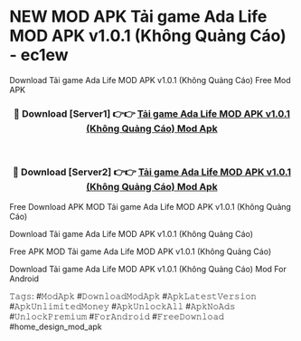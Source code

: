 # NEW MOD APK Tải game Ada Life MOD APK v1.0.1 (Không Quảng Cáo) - ec1ew
Download Tải game Ada Life MOD APK v1.0.1 (Không Quảng Cáo) Free Mod APK

<div align="center">
<h3>🔴 Download [Server1] 👉👉 <a href="https://apk-comot.site?title=Tải_game_Ada_Life_MOD_APK_v1.0.1_(Không_Quảng_Cáo)">Tải game Ada Life MOD APK v1.0.1 (Không Quảng Cáo) Mod Apk</a></h3><br>

<h3>🔴 Download [Server2] 👉👉 <a href="https://apk-comot.site?title=Tải_game_Ada_Life_MOD_APK_v1.0.1_(Không_Quảng_Cáo)">Tải game Ada Life MOD APK v1.0.1 (Không Quảng Cáo) Mod Apk</a></h3>
</div>


Free Download APK MOD Tải game Ada Life MOD APK v1.0.1 (Không Quảng Cáo)

Download Tải game Ada Life MOD APK v1.0.1 (Không Quảng Cáo) 

Free APK MOD Tải game Ada Life MOD APK v1.0.1 (Không Quảng Cáo) 

Download Tải game Ada Life MOD APK v1.0.1 (Không Quảng Cáo) Mod For Android

𝚃𝚊𝚐𝚜: #𝙼𝚘𝚍𝙰𝚙𝚔 #𝙳𝚘𝚠𝚗𝚕𝚘𝚊𝚍𝙼𝚘𝚍𝙰𝚙𝚔 #𝙰𝚙𝚔𝙻𝚊𝚝𝚎𝚜𝚝𝚅𝚎𝚛𝚜𝚒𝚘𝚗 #𝙰𝚙𝚔𝚄𝚗𝚕𝚒𝚖𝚒𝚝𝚎𝚍𝙼𝚘𝚗𝚎𝚢 #𝙰𝚙𝚔𝚄𝚗𝚕𝚘𝚌𝚔𝙰𝚕𝚕 #𝙰𝚙𝚔𝙽𝚘𝙰𝚍𝚜 #𝚄𝚗𝚕𝚘𝚌𝚔𝙿𝚛𝚎𝚖𝚒𝚞𝚖 #𝙵𝚘𝚛𝙰𝚗𝚍𝚛𝚘𝚒𝚍 #𝙵𝚛𝚎𝚎𝙳𝚘𝚠𝚗𝚕𝚘𝚊𝚍 #home_design_mod_apk